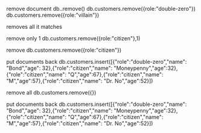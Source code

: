 remove document
db.<collection name>.remove(<selection criteria>)
db.customers.remove({role:"double-zero"})
db.customers.remove({role:"villain"})

removes all it matches

remove only 1
db.customers.remove({role:"citizen"},1)

remove
db.customers.remove({role:"citizen"})

put documents back
db.customers.insert([{"role":"double-zero","name": "Bond","age": 32},{"role":"citizen","name": "Moneypenny","age":32},{"role":"citizen","name": "Q","age":67},{"role":"citizen","name": "M","age":57},{"role":"citizen","name": "Dr. No","age":52}])

remove all
db.customers.remove({})

put documents back
db.customers.insert([{"role":"double-zero","name": "Bond","age": 32},{"role":"citizen","name": "Moneypenny","age":32},{"role":"citizen","name": "Q","age":67},{"role":"citizen","name": "M","age":57},{"role":"citizen","name": "Dr. No","age":52}])